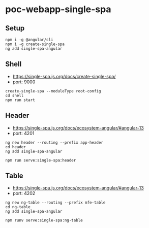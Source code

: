 # poc-webapp-single-spa

## Setup
```
npm i -g @angular/cli
npm i -g create-single-spa
ng add single-spa-angular
```


## Shell
* https://single-spa.js.org/docs/create-single-spa/
* port: 9000
```
create-single-spa --moduleType root-config
cd shell
npm run start
```

## Header
* https://single-spa.js.org/docs/ecosystem-angular/#angular-13
* port: 4201
```
ng new header --routing --prefix app-header
cd header
ng add single-spa-angular

npm run serve:single-spa:header
```

## Table
* https://single-spa.js.org/docs/ecosystem-angular/#angular-13
* port: 4202
```
ng new ng-table --routing --prefix mfe-table
cd ng-table
ng add single-spa-angular

npm runv serve:single-spa:ng-table
```
